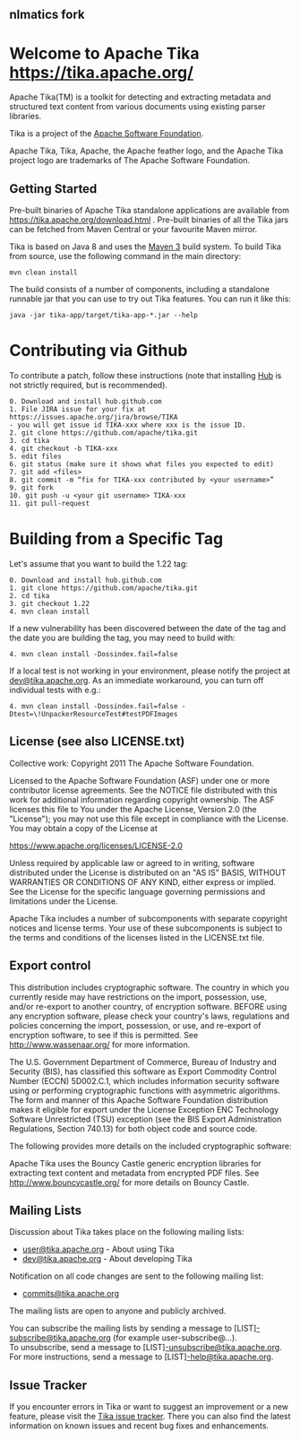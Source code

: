 
nlmatics fork
-------------

Welcome to Apache Tika  <https://tika.apache.org/>
=================================================

Apache Tika(TM) is a toolkit for detecting and extracting metadata and structured text content from various documents using existing parser libraries.

Tika is a project of the [Apache Software Foundation](https://www.apache.org).

Apache Tika, Tika, Apache, the Apache feather logo, and the Apache Tika project logo are trademarks of The Apache Software Foundation.

Getting Started
---------------

Pre-built binaries of Apache Tika standalone applications are available
from https://tika.apache.org/download.html . Pre-built binaries of all the
Tika jars can be fetched from Maven Central or your favourite Maven mirror.

Tika is based on Java 8 and uses the [Maven 3](https://maven.apache.org) build system. 
To build Tika from source, use the following command in the main directory:

    mvn clean install

The build consists of a number of components, including a standalone runnable jar that you can use to try out Tika features. You can run it like this:

    java -jar tika-app/target/tika-app-*.jar --help
    
Contributing via Github
=======================
To contribute a patch, follow these instructions (note that installing
[Hub](https://hub.github.com) is not strictly required, but is recommended).

```
0. Download and install hub.github.com
1. File JIRA issue for your fix at https://issues.apache.org/jira/browse/TIKA
- you will get issue id TIKA-xxx where xxx is the issue ID.
2. git clone https://github.com/apache/tika.git 
3. cd tika
4. git checkout -b TIKA-xxx
5. edit files
6. git status (make sure it shows what files you expected to edit)
7. git add <files>
8. git commit -m “fix for TIKA-xxx contributed by <your username>”
9. git fork
10. git push -u <your git username> TIKA-xxx
11. git pull-request
```

Building from a Specific Tag
=======================
Let's assume that you want to build the 1.22 tag:
```
0. Download and install hub.github.com
1. git clone https://github.com/apache/tika.git 
2. cd tika
3. git checkout 1.22
4. mvn clean install
```

If a new vulnerability has been discovered between the date of the 
tag and the date you are building the tag, you may need to build with:

```
4. mvn clean install -Dossindex.fail=false
```

If a local test is not working in your environment, please notify
 the project at dev@tika.apache.org. As an immediate workaround, 
 you can turn off individual tests with e.g.: 

```
4. mvn clean install -Dossindex.fail=false -Dtest=\!UnpackerResourceTest#testPDFImages
```

License (see also LICENSE.txt)
------------------------------

Collective work: Copyright 2011 The Apache Software Foundation.

Licensed to the Apache Software Foundation (ASF) under one or more contributor license agreements.  See the NOTICE file distributed with this work for additional information regarding copyright ownership.  The ASF licenses this file to You under the Apache License, Version 2.0 (the "License"); you may not use this file except in compliance with the License.  You may obtain a copy of the License at

<https://www.apache.org/licenses/LICENSE-2.0>

Unless required by applicable law or agreed to in writing, software distributed under the License is distributed on an "AS IS" BASIS, WITHOUT WARRANTIES OR CONDITIONS OF ANY KIND, either express or implied.  See the License for the specific language governing permissions and limitations under the License.

Apache Tika includes a number of subcomponents with separate copyright notices and license terms. Your use of these subcomponents is subject to the terms and conditions of the licenses listed in the LICENSE.txt file.

Export control
--------------

This distribution includes cryptographic software.  The country in which you currently reside may have restrictions on the import, possession, use, and/or re-export to another country, of encryption software.  BEFORE using any encryption software, please  check your country's laws, regulations and policies concerning the import, possession, or use, and re-export of encryption software, to  see if this is permitted.  See <http://www.wassenaar.org/> for more information.

The U.S. Government Department of Commerce, Bureau of Industry and Security (BIS), has classified this software as Export Commodity Control Number (ECCN) 5D002.C.1, which includes information security software using or performing cryptographic functions with asymmetric algorithms.  The form and manner of this Apache Software Foundation distribution makes it eligible for export under the License Exception ENC Technology Software Unrestricted (TSU) exception (see the BIS Export Administration Regulations, Section 740.13) for both object code and source code.

The following provides more details on the included cryptographic software:

Apache Tika uses the Bouncy Castle generic encryption libraries for extracting text content and metadata from encrypted PDF files.  See <http://www.bouncycastle.org/> for more details on Bouncy Castle.  

Mailing Lists
-------------

Discussion about Tika takes place on the following mailing lists:

* user@tika.apache.org    - About using Tika
* dev@tika.apache.org     - About developing Tika

Notification on all code changes are sent to the following mailing list:

* commits@tika.apache.org

The mailing lists are open to anyone and publicly archived.

You can subscribe the mailing lists by sending a message to 
[LIST]-subscribe@tika.apache.org (for example user-subscribe@...).  
To unsubscribe, send a message to [LIST]-unsubscribe@tika.apache.org.  
For more instructions, send a message to [LIST]-help@tika.apache.org.

Issue Tracker
-------------

If you encounter errors in Tika or want to suggest an improvement or a new feature,
 please visit the [Tika issue tracker](https://issues.apache.org/jira/browse/TIKA). 
 There you can also find the latest information on known issues and 
 recent bug fixes and enhancements.
